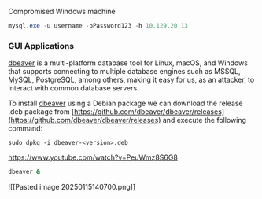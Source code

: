 Compromised Windows machine
```powershell
mysql.exe -u username -pPassword123 -h 10.129.20.13
```
### GUI Applications
[dbeaver](https://github.com/dbeaver/dbeaver) is a multi-platform database tool for Linux, macOS, and Windows that supports connecting to multiple database engines such as MSSQL, MySQL, PostgreSQL, among others, making it easy for us, as an attacker, to interact with common database servers.

To install [dbeaver](https://github.com/dbeaver/dbeaver) using a Debian package we can download the release .deb package from [https://github.com/dbeaver/dbeaver/releases](https://github.com/dbeaver/dbeaver/releases) and execute the following command:

```shell
sudo dpkg -i dbeaver-<version>.deb
```

https://www.youtube.com/watch?v=PeuWmz8S6G8

```bash
dbeaver &
```
![[Pasted image 20250115140700.png]]